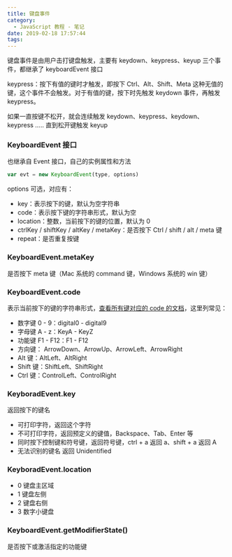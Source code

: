 ```yaml
---
title: 键盘事件
category:
  - JavaScript 教程 - 笔记
date: 2019-02-18 17:57:44
tags:
---
```



键盘事件是由用户击打键盘触发，主要有 keydown、keypress、keyup 三个事件，都继承了 keyboardEvent 接口

keypress：按下有值的键时才触发，即按下 Ctrl、Alt、Shift、Meta 这种无值的键，这个事件不会触发。对于有值的键，按下时先触发 keydown 事件，再触发 keypress。

如果一直按键不松开，就会连续触发 keydown、keypress、keydown、keypress ….. 直到松开键触发 keyup

### KeyboardEvent 接口

也继承自 Event 接口，自己的实例属性和方法

```js
var evt = new KeyboardEvent(type, options)
```

options 可选，对应有：

- key：表示按下的键，默认为空字符串
- code：表示按下键的字符串形式，默认为空
- location：整数，当前按下的键的位置，默认为 0
- ctrlKey / shiftKey / altKey / metaKey：是否按下 Ctrl / shift / alt / meta 键
- repeat：是否重复按键

### KeyboardEvent.metaKey

是否按下 meta 键（Mac 系统的 command 键，Windows 系统的 win 键）

### KeyboardEvent.code

表示当前按下的键的字符串形式，[查看所有键对应的 code 的文档](https://developer.mozilla.org/en-US/docs/Web/API/KeyboardEvent/code#Code_values)，这里列常见：

- 数字键 0 - 9：digital0 - digital9
- 字母键 A - z：KeyA - KeyZ
- 功能键 F1 - F12：F1 - F12
- 方向键： ArrowDown、ArrowUp、ArrowLeft、ArrowRight
- Alt 键：AltLeft、AltRight
- Shift 键：ShiftLeft、ShiftRight
- Ctrl 键：ControlLeft、ControlRight

### KeyboradEvent.key

返回按下的键名

- 可打印字符，返回这个字符
- 不可打印字符，返回预定义的键值，Backspace、Tab、Enter 等
- 同时按下控制键和符号键，返回符号键，ctrl + a 返回 a、shift + a 返回 A
- 无法识别的键名 返回 Unidentified

### KeyboradEvent.location

- 0 键盘主区域
- 1 键盘左侧
- 2 键盘右侧
- 3 数字小键盘

### KeyboardEvent.getModifierState()

是否按下或激活指定的功能键